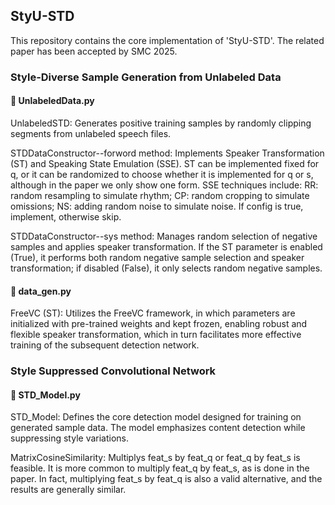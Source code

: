 ## StyU-STD

This repository contains the core implementation of 'StyU-STD'. The related paper has been accepted by SMC 2025.

### Style-Diverse Sample Generation from Unlabeled Data

#### 🔹 UnlabeledData.py

UnlabeledSTD: Generates positive training samples by randomly clipping segments from unlabeled speech files.

STDDataConstructor--forword method: Implements Speaker Transformation (ST) and Speaking State Emulation (SSE). ST can be implemented fixed for q, or it can be randomized to choose whether it is implemented for q or s, although in the paper we only show one form. SSE techniques include: RR: random resampling to simulate rhythm; CP: random cropping to simulate omissions; NS: adding random noise to simulate noise. If config is true, implement, otherwise skip. 

STDDataConstructor--sys method: Manages random selection of negative samples and applies speaker transformation. If the ST parameter is enabled (True), it performs both random negative sample selection and speaker transformation; if disabled (False), it only selects random negative samples.

#### 🔹 data_gen.py

FreeVC (ST): Utilizes the FreeVC framework, in which parameters are initialized with pre-trained weights and kept frozen, enabling robust and flexible speaker transformation, which in turn facilitates more effective training of the subsequent detection network.

### Style Suppressed Convolutional Network

#### 🔹 STD_Model.py

STD_Model: Defines the core detection model designed for training on generated sample data. The model emphasizes content detection while suppressing style variations.

MatrixCosineSimilarity: Multiplys feat_s by feat_q or feat_q by feat_s is feasible. It is more common to multiply feat_q by feat_s, as is done in the paper. In fact, multiplying feat_s by feat_q is also a valid alternative, and the results are generally similar.
